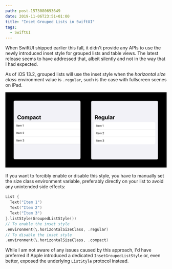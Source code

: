 ```yaml
---
path: post-1573080693649
date: 2019-11-06T23:51+01:00
title: "Inset Grouped Lists in SwiftUI"
tags:
  - SwiftUI
---
```


When SwiftUI shipped earlier this fall, it didn't provide any APIs to use the newly introduced inset style for grouped lists and table views. The latest release seems to have addressed that, albeit silently and not in the way that I had expected.

As of iOS 13.2, grouped lists will use the inset style when the _horizontal size class_ environment value is `.regular`, such is the case with fullscreen scenes on iPad.

[![Grouped Lists](assets/image-1573080693649.png)](assets/image-1573080693649.png)

If you want to forcibly enable or disable this style, you have to manually set the size class environment variable, preferably directly on your list to avoid any unintended side effects:

```swift
List {
  Text("Item 1")
  Text("Item 2")
  Text("Item 3")
}.listStyle(GroupedListStyle())
// To enable the inset style
.environment(\.horizontalSizeClass, .regular)
// To disable the inset style
.environment(\.horizontalSizeClass, .compact)
```

While I am not aware of any issues caused by this approach, I'd have preferred if Apple introduced a dedicated `InsetGroupedListStyle` or, even better, exposed the underlying `ListStyle` protocol instead.
